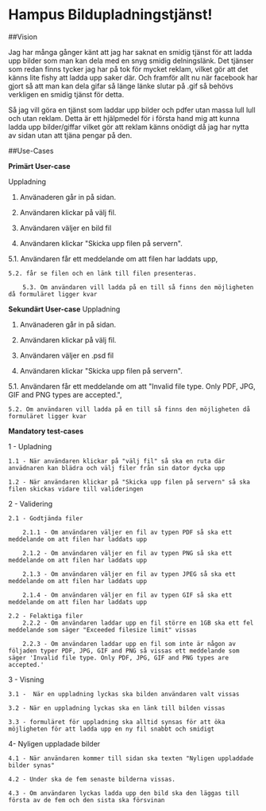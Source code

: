 # Hampus Bildupladningstjänst!

##Vision 

Jag har många gånger känt att jag har saknat en smidig tjänst för att ladda upp bilder som man kan dela med en snyg smidig delningslänk. Det tjänser som redan finns tycker jag har på tok för mycket reklam, vilket gör att det känns lite fishy att ladda upp saker där. Och framför allt nu när facebook har gjort så att man kan dela gifar så länge länke slutar på .gif så behövs verkligen en smidig tjänst för detta. 

Så jag vill göra en tjänst som laddar upp bilder och pdfer utan massa lull lull och utan reklam. Detta är ett hjälpmedel för i första hand mig att kunna ladda upp bilder/giffar vilket gör att reklam känns onödigt då jag har nytta av sidan utan att tjäna pengar på den.

##Use-Cases 

**Primärt User-case**

Uppladning

1. Använaderen går in på sidan.
 
2. Användaren klickar på välj fil. 

3. Användaren väljer en bild fil  

4. Användaren klickar "Skicka upp filen på servern". 

5.1. Användaren får ett meddelande om att filen har laddats upp, 
	
    5.2. får se filen och en länk till filen presenteras.  
		
        5.3. Om användaren vill ladda på en till så finns den möjligheten då formuläret ligger kvar 

**Sekundärt User-case**
Uppladning

1. Använaderen går in på sidan.
 
2. Användaren klickar på välj fil. 

3. Användaren väljer en .psd fil  

4. Användaren klickar "Skicka upp filen på servern". 

5.1. Användaren får ett meddelande om att "Invalid file type. Only PDF, JPG, GIF and PNG types are accepted.", 
	
    5.2. Om användaren vill ladda på en till så finns den möjligheten då formuläret ligger kvar 


**Mandatory test-cases**

1 - Upladning
	
	1.1 - När användaren klickar på "välj fil" så ska en ruta där anvädnaren kan blädra och välj filer från sin dator dycka upp

	1.2 - När användaren klickar på "Skicka upp filen på servern" så ska filen skickas vidare till valideringen 

2 - Validering 
	
	2.1 - Godtjända filer

		2.1.1 - Om användaren väljer en fil av typen PDF så ska ett meddelande om att filen har laddats upp

		2.1.2 - Om användaren väljer en fil av typen PNG så ska ett meddelande om att filen har laddats upp

		2.1.3 - Om användaren väljer en fil av typen JPEG så ska ett meddelande om att filen har laddats upp

		2.1.4 - Om användaren väljer en fil av typen GIF så ska ett meddelande om att filen har laddats upp

	2.2 - Felaktiga filer
		2.2.2 - Om användaren laddar upp en fil större en 1GB ska ett fel meddelande som säger "Exceeded filesize limit" vissas
		
		2.2.3 - Om användaren laddar upp en fil som inte är någon av följaden typer PDF, JPG, GIF and PNG så vissas ett meddelande som säger 'Invalid file type. Only PDF, JPG, GIF and PNG types are accepted.'

3 - Visning
	
	3.1 -  När en uppladning lyckas ska bilden användaren valt vissas

	3.2 - När en uppladning lyckas ska en länk till bilden vissas

	3.3 - formuläret för uppladning ska alltid synsas för att öka möjligheten för att ladda upp en ny fil snabbt och smidigt

4- Nyligen uppladade bilder

	4.1 - När användaren kommer till sidan ska texten "Nyligen uppladdade bilder synas"

	4.2 - Under ska de fem senaste bilderna vissas.

	4.3 - Om användaren lyckas ladda upp den bild ska den läggas till första av de fem och den sista ska försvinan